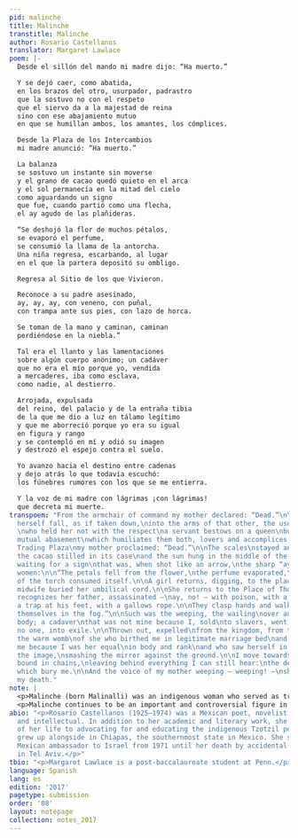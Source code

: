 ```yaml
---
pid: malinche
title: Malinche
transtitle: Malinche
author: Rosario Castellanos
translator: Margaret Lawlace
poem: |-
  Desde el sillón del mando mi madre dijo: “Ha muerto.”

  Y se dejó caer, como abatida,
  en los brazos del otro, usurpador, padrastro
  que la sostuvo no con el respeto
  que el siervo da a la majestad de reina
  sino con ese abajamiento mutuo
  en que se humillan ambos, los amantes, los cómplices.

  Desde la Plaza de los Intercambios
  mi madre anunció: “Ha muerto.”

  La balanza
  se sostuvo un instante sin moverse
  y el grano de cacao quedó quieto en el arca
  y el sol permanecía en la mitad del cielo
  como aguardando un signo
  que fue, cuando partió como una flecha,
  el ay agudo de las plañideras.

  “Se deshojó la flor de muchos pétalos,
  se evaporó el perfume,
  se consumió la llama de la antorcha.
  Una niña regresa, escarbando, al lugar
  en el que la partera depositó su ombligo.

  Regresa al Sitio de los que Vivieron.

  Reconoce a su padre asesinado,
  ay, ay, ay, con veneno, con puñal,
  con trampa ante sus pies, con lazo de horca.

  Se toman de la mano y caminan, caminan
  perdiéndose en la niebla.”

  Tal era el llanto y las lamentaciones
  sobre algún cuerpo anónimo; un cadáver
  que no era el mío porque yo, vendida
  a mercaderes, iba como esclava,
  como nadie, al destierro.

  Arrojada, expulsada
  del reino, del palacio y de la entraña tibia
  de la que me dio a luz en tálamo legítimo
  y que me aborreció porque yo era su igual
  en figura y rango
  y se contempló en mí y odió su imagen
  y destrozó el espejo contra el suelo.

  Yo avanzo hacia el destino entre cadenas
  y dejo atrás lo que todavía escuchó:
  los fúnebres rumores con los que se me entierra.

  Y la voz de mi madre con lágrimas ¡con lágrimas!
  que decreta mi muerte.
transpoem: "From the armchair of command my mother declared: “Dead.”\n\nAnd she let
  herself fall, as if taken down,\ninto the arms of that other, the usurper, the stepfather
  \nwho held her not with the respect\na servant bestows on a queen\nbut with that
  mutual abasement\nwhich humiliates them both, lovers and accomplices.\n\nFrom the
  Trading Plaza\nmy mother proclaimed: “Dead.”\n\nThe scales\nstayed an instant\nand
  the cacao stilled in its case\nand the sun hung in the middle of the sky,\nas if
  waiting for a sign\nthat was, when shot like an arrow,\nthe sharp “ay!” of the weeping
  women:\n\n“The petals fell from the flower,\nthe perfume evaporated,\nthe flame
  of the torch consumed itself.\n\nA girl returns, digging, to the place\nwhere the
  midwife buried her umbilical cord.\n\nShe returns to the Place of Those Who Lived.\n\nShe
  recognizes her father, assassinated —\nay, no! — with poison, with a dagger,\nwith
  a trap at his feet, with a gallows rope.\n\nThey clasp hands and walk, walk\nlosing
  themselves in the fog.”\n\nSuch was the weeping, the wailing\nover an anonymous
  body; a cadaver\nthat was not mine because I, sold\nto slavers, went, a slave,\na
  no one, into exile.\n\nThrown out, expelled\nfrom the kingdom, from the palace and
  the warm womb\nof she who birthed me in legitimate marriage bed\nand who despised
  me because I was her equal\nin body and rank\nand who saw herself in me and hated
  the image,\nsmashing the mirror against the ground.\n\nI move towards my destiny
  bound in chains,\nleaving behind everything I can still hear:\nthe deathly rumors
  which bury me.\n\nAnd the voice of my mother weeping — weeping! —\nshe who decrees
  my death."
note: |
  <p>Malinche (born Malinalli) was an indigenous woman who served as translator to Hernán Cortés during the <em>conquista</em>. After her father, a ruler of an Aztec village, died, Malinche was sold by her mother to Mayan slavers. As a result, she spoke both Náhuatl (the language of the Aztecs) and Mayan. She was then given to the Spaniards as a gift, where she proved useful in helping them communicate with native people. She learned Spanish as well and rose in Cortés’s esteem, developing an intimate relationship with him and bearing him a child.</p>
  <p>Malinche continues to be an important and controversial figure in Mexican culture. Historically, she has been viewed as a traitor to her people for assisting the Spaniards; however, some believe she has been unfairly scapegoated, her image mixed with that of Eve as treacherous woman, and that history has ignored the context of her life — particularly her enslavement — which influenced how she acted. Because she is such a significant cultural touchstone in Mexico, I wanted to retain a sense of her place by choosing to leave some understandable words in the original Spanish: <em>plaza</em>, <em>cacao</em>, and <em>ay</em>. I also wanted to retain a sense of time, since she was an actual historical figure, by utilizing some more antiquated words and phrases, such as “gallows,” “in legitimate marriage bed,” and “usurper.”</p>
abio: "<p>Rosario Castellanos (1925–1974) was a Mexican poet, novelist, playwright,
  and intellectual. In addition to her academic and literary work, she dedicated much
  of her life to advocating for and educating the indigenous Tzotzil people who she
  grew up alongside in Chiapas, the southernmost state in Mexico. She served as the
  Mexican ambassador to Israel from 1971 until her death by accidental electrocution
  in Tel Aviv.</p>"
tbio: "<p>Margaret Lawlace is a post-baccalaureate student at Penn.</p>"
language: Spanish
lang: es
edition: '2017'
pagetype: submission
order: '08'
layout: notepage
collection: notes_2017
---
```

